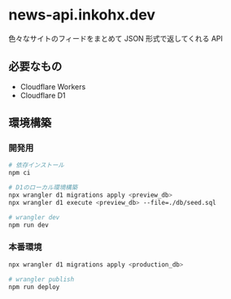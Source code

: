 # news-api.inkohx.dev

色々なサイトのフィードをまとめて JSON 形式で返してくれる API

## 必要なもの

- Cloudflare Workers
- Cloudflare D1

## 環境構築

### 開発用

```sh
# 依存インストール
npm ci

# D1のローカル環境構築
npx wrangler d1 migrations apply <preview_db>
npx wrangler d1 execute <preview_db> --file=./db/seed.sql

# wrangler dev
npm run dev
```

### 本番環境

```sh
npx wrangler d1 migrations apply <production_db>

# wrangler publish
npm run deploy
```
